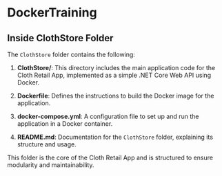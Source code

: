# DockerTraining
## Inside ClothStore Folder

The `ClothStore` folder contains the following:

1. **ClothStore/**: This directory includes the main application code for the Cloth Retail App, implemented as a simple .NET Core Web API using Docker.

2. **Dockerfile**: Defines the instructions to build the Docker image for the application.

3. **docker-compose.yml**: A configuration file to set up and run the application in a Docker container.

4. **README.md**: Documentation for the `ClothStore` folder, explaining its structure and usage.

This folder is the core of the Cloth Retail App and is structured to ensure modularity and maintainability.
